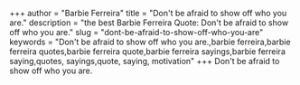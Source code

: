 +++
author = "Barbie Ferreira"
title = "Don't be afraid to show off who you are."
description = "the best Barbie Ferreira Quote: Don't be afraid to show off who you are."
slug = "dont-be-afraid-to-show-off-who-you-are"
keywords = "Don't be afraid to show off who you are.,barbie ferreira,barbie ferreira quotes,barbie ferreira quote,barbie ferreira sayings,barbie ferreira saying,quotes, sayings,quote, saying, motivation"
+++
Don't be afraid to show off who you are.
